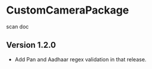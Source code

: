 # CustomCameraPackage
scan doc

## Version 1.2.0
- Add Pan and Aadhaar regex validation in that release.
